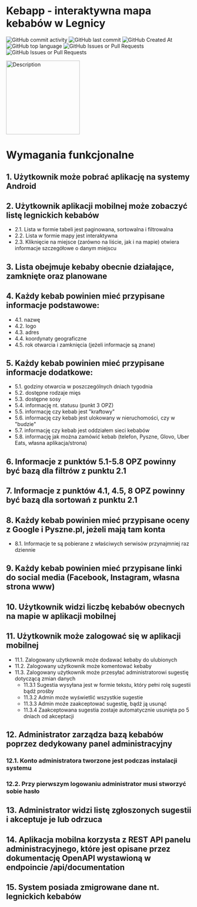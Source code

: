 # Kebapp - interaktywna mapa kebabów w Legnicy

![GitHub commit activity](https://img.shields.io/github/commit-activity/w/Pawel-Wyszynski/Kebapp-android)
![GitHub last commit](https://img.shields.io/github/last-commit/Pawel-Wyszynski/Kebapp-android)
![GitHub Created At](https://img.shields.io/github/created-at/Pawel-Wyszynski/Kebapp-android)
![GitHub top language](https://img.shields.io/github/languages/top/Pawel-Wyszynski/Kebapp-android)
![GitHub Issues or Pull Requests](https://img.shields.io/github/issues/Pawel-Wyszynski/Kebapp-android)
![GitHub Issues or Pull Requests](https://img.shields.io/github/issues-closed/Pawel-Wyszynski/Kebapp-android?color=%23008000)


<img src="https://i.imgur.com/e6Aom8n.jpeg" alt="Description" width="200"/>

# Wymagania funkcjonalne

## 1. Użytkownik może pobrać aplikację na systemy Android
## 2. Użytkownik aplikacji mobilnej może zobaczyć listę legnickich kebabów
- 2.1. Lista w formie tabeli jest paginowana, sortowalna i filtrowalna
- 2.2. Lista w formie mapy jest interaktywna
- 2.3. Kliknięcie na miejsce (zarówno na liście, jak i na mapie) otwiera informacje
szczegółowe o danym miejscu

## 3. Lista obejmuje kebaby obecnie działające, zamknięte oraz planowane
## 4. Każdy kebab powinien mieć przypisane informacje podstawowe:
- 4.1. nazwę
- 4.2. logo
- 4.3. adres
- 4.4. koordynaty geograficzne
- 4.5. rok otwarcia i zamknięcia (jeżeli informacje są znane)
## 5. Każdy kebab powinien mieć przypisane informacje dodatkowe:
- 5.1. godziny otwarcia w poszczególnych dniach tygodnia
- 5.2. dostępne rodzaje mięs
- 5.3. dostępne sosy
- 5.4. informację nt. statusu (punkt 3 OPZ)
- 5.5. informację czy kebab jest "kraftowy"
- 5.6. informację czy kebab jest ulokowany w nieruchomości, czy w "budzie"
- 5.7. informację czy kebab jest oddziałem sieci kebabów
- 5.8. informację jak można zamówić kebab (telefon, Pyszne, Glovo, Uber Eats,
własna aplikacja/strona)

## 6. Informacje z punktów 5.1-5.8 OPZ powinny być bazą dla filtrów z punktu 2.1
## 7. Informacje z punktów 4.1, 4.5, 8 OPZ powinny być bazą dla sortowań z punktu 2.1
## 8. Każdy kebab powinien mieć przypisane oceny z Google i Pyszne.pl, jeżeli mają tam konta
- 8.1. Informacje te są pobierane z właściwych serwisów przynajmniej raz dziennie
## 9. Każdy kebab powinien mieć przypisane linki do social media (Facebook, Instagram, własna strona www)
## 10. Użytkownik widzi liczbę kebabów obecnych na mapie w aplikacji mobilnej
## 11. Użytkownik może zalogować się w aplikacji mobilnej
- 11.1. Zalogowany użytkownik może dodawać kebaby do ulubionych
- 11.2. Zalogowany użytkownik może komentować kebaby
- 11.3. Zalogowany użytkownik może przesyłać administratorowi sugestię dotyczącą zmian danych
    - 11.3.1 Sugestia wysyłana jest w formie tekstu, który pełni rolę sugestii bądź prośby
    - 11.3.2 Admin może wyświetlić wszystkie sugestie
    - 11.3.3 Admin może zaakceptować sugestię, bądź ją usunąć
    - 11.3.4 Zaakceptowana sugestia zostaje automatycznie usunięta po 5 dniach od akceptacji
## 12. Administrator zarządza bazą kebabów poprzez dedykowany panel administracyjny
### 12.1. Konto administratora tworzone jest podczas instalacji systemu
### 12.2. Przy pierwszym logowaniu administrator musi stworzyć sobie hasło
## 13. Administrator widzi listę zgłoszonych sugestii i akceptuje je lub odrzuca
## 14. Aplikacja mobilna korzysta z REST API panelu administracyjnego, które jest opisane przez dokumentację OpenAPI wystawioną w endpoincie /api/documentation
## 15. System posiada zmigrowane dane nt. legnickich kebabów

